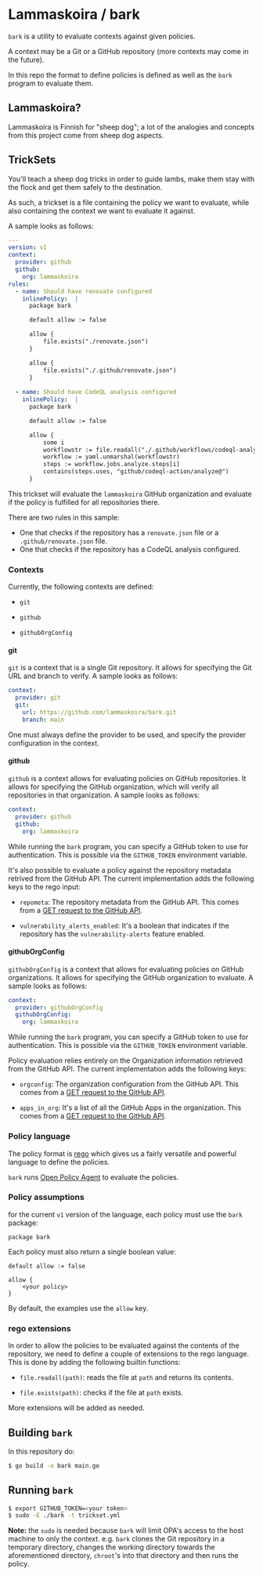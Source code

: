 # Lammaskoira / bark

`bark` is a utility to evaluate contexts against given policies.

A context may be a Git or a GitHub repository (more contexts may
come in the future).

In this repo the format to define policies is defined as well as
the `bark` program to evaluate them.

## Lammaskoira?

Lammaskoira is Finnish for "sheep dog"; a lot of the analogies
and concepts from this project come from sheep dog aspects.

## TrickSets

You'll teach a sheep dog tricks in order to guide lambs,
make them stay with the flock and get them safely to the
destination.

As such, a trickset is a file containing the policy we want
to evaluate, while also containing the context we want to
evaluate it against.

A sample looks as follows:

```yaml
---
version: v1
context:
  provider: github
  github:
    org: lammaskoira
rules:
  - name: Should have renovate configured
    inlinePolicy:  |
      package bark

      default allow := false

      allow {
          file.exists("./renovate.json")
      }

      allow {
          file.exists("./.github/renovate.json")
      }
  
  - name: Should have CodeQL analysis configured
    inlinePolicy:  |
      package bark

      default allow := false

      allow {
          some i
          workflowstr := file.readall("./.github/workflows/codeql-analysis.yml")
          workflow := yaml.unmarshal(workflowstr)
          steps := workflow.jobs.analyze.steps[i]
          contains(steps.uses, "github/codeql-action/analyze@")
      }
```

This trickset will evaluate the `lammaskoira` GitHub organization
and evaluate if the policy is fulfilled for all repositories there.

There are two rules in this sample:

* One that checks if the repository has a `renovate.json` file
  or a `.github/renovate.json` file.
* One that checks if the repository has a CodeQL analysis configured.

### Contexts

Currently, the following contexts are defined:

* `git`

* `github`

* `githubOrgConfig`


#### git

`git` is a context that is a single Git repository. It allows
for specifying the Git URL and branch to verify. A sample looks as
follows:

```yaml
context:
  provider: git
  git:
    url: https://github.com/lammaskoira/bark.git
    branch: main
```

One must always define the provider to be used, and specify the provider
configuration in the context.

#### github

`github` is a context allows for evaluating policies on GitHub repositories.
It allows for specifying the GitHub organization, which will verify all
repositories in that organization. A sample looks as follows:

```yaml
context:
  provider: github
  github:
    org: lammaskoira
```

While running the `bark` program, you can specify a GitHub token to
use for authentication. This is possible via the `GITHUB_TOKEN` environment
variable.

It's also possible to evaluate a policy against the repository metadata
retrived from the GitHub API. The current implementation adds the following keys
to the rego input:

* `repometa`: The repository metadata from the GitHub API.
  This comes from a [GET request to the GitHub API](https://docs.github.com/en/rest/repos/repos#get-a-repository).

* `vulnerability_alerts_enabled`: It's a boolean that indicates if the repository
  has the `vulnerability-alerts` feature enabled.

#### githubOrgConfig

`githubOrgConfig` is a context that allows for evaluating policies
on GitHub organizations. It allows for specifying the GitHub organization
to evaluate. A sample looks as follows:

```yaml
context:
  provider: githubOrgConfig
  githubOrgConfig:
    org: lammaskoira
```

While running the `bark` program, you can specify a GitHub token to
use for authentication. This is possible via the `GITHUB_TOKEN` environment
variable.

Policy evaluation relies entirely on the Organization information
retrieved from the GitHub API. The current implementation adds the following keys:

* `orgconfig`: The organization configuration from the GitHub API.
  This comes from a [GET request to the GitHub API](https://docs.github.com/en/rest/reference/orgs#get-an-organization).

* `apps_in_org`: It's a list of all the GitHub Apps in the organization.
  This comes from a [GET request to the GitHub API](https://docs.github.com/en/rest/orgs/orgs#list-app-installations-for-an-organization).

### Policy language

The policy format is [rego](https://www.openpolicyagent.org/docs/latest/policy-language/)
which gives us a fairly versatile and powerful language to define
the policies.

`bark` runs [Open Policy Agent](https://www.openpolicyagent.org/docs/latest/)
to evaluate the policies.

### Policy assumptions

for the current `v1` version of the language, each policy must
use the `bark` package:

```rego
package bark
```

Each policy must also return a single boolean value:

```rego
default allow := false

allow {
    <your policy>
}
```

By default, the examples use the `allow` key.

### rego extensions

In order to allow the policies to be evaluated against the
contents of the repository, we need to define a couple of
extensions to the rego language. This is done by adding the
following builtin functions:

* `file.readall(path)`: reads the file at `path` and returns its contents.

* `file.exists(path)`: checks if the file at `path` exists.

More extensions will be added as needed.

## Building `bark`

In this repository do:

```bash
$ go build -o bark main.go
```

## Running `bark`

```bash
$ export GITHUB_TOKEN=<your token>
$ sudo -E ./bark -t trickset.yml
```

**Note:** the `sudo` is needed because `bark` will limit
OPA's access to the host machine to only the context. e.g.
`bark` clones the Git repository in a temporary directory,
changes the working directory towards the aforementioned
directory, `chroot`'s into that directory and then runs
the policy.